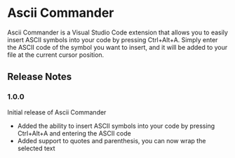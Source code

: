 # Ascii Commander

Ascii Commander is a Visual Studio Code extension that allows you to easily insert ASCII symbols into your code by pressing Ctrl+Alt+A. Simply enter the ASCII code of the symbol you want to insert, and it will be added to your file at the current cursor position.
## Release Notes
### 1.0.0

Initial release of Ascii Commander
* Added the ability to insert ASCII symbols into your code by pressing Ctrl+Alt+A and entering the ASCII code
* Added support to quotes and parenthesis, you can now wrap the selected text